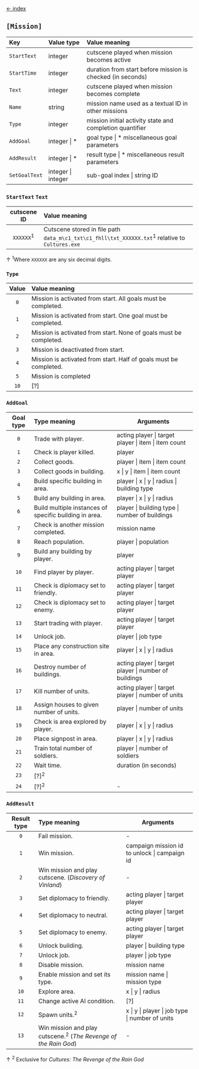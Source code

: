 [← index](../index.md)

## `[Mission]`
| Key           | Value type         | Value meaning                                              |
|:--------------|:-------------------|:-----------------------------------------------------------|
| `StartText`   | integer            | cutscene played when mission becomes active                |
| `StartTime`   | integer            | duration from start before mission is checked (in seconds) |
| `Text`        | integer            | cutscene played when mission becomes complete              |
| `Name`        | string             | mission name used as a textual ID in other missions        |
| `Type`        | integer            | mission initial activity state and completion quantifier   |
| `AddGoal`     | integer \| *       | goal type \| * miscellaneous goal parameters               |
| `AddResult`   | integer \| *       | result type \| * miscellaneous result parameters           |
| `SetGoalText` | integer \| integer | sub-goal index \| string ID                                |

### `StartText` `Text`

|     cutscene ID      | Value meaning                                                                                              |
|:--------------------:|:-----------------------------------------------------------------------------------------------------------|
| `XXXXXX`<sup>1</sup> | Cutscene stored in file path `data_m\c1_txt\c1_fhll\txt_XXXXXX.txt`<sup>1</sup> relative to `Cultures.exe` |
↑ <sup>1</sup>Where `XXXXXX` are any six decimal digits.

### `Type`

| Value | Value meaning                                                     |
|:-----:|:------------------------------------------------------------------|
|  `0`  | Mission is activated from start. All goals must be completed.     |
|  `1`  | Mission is activated from start. One goal must be completed.      |
|  `2`  | Mission is activated from start. None of goals must be completed. |
|  `3`  | Mission is deactivated from start.                                |
|  `4`  | Mission is activated from start. Half of goals must be completed. |
|  `5`  | Mission is completed                                              |
| `10`  | [?]                                                               |

### `AddGoal`

| Goal type | Type meaning                                           | Arguments                                             |
|:---------:|:-------------------------------------------------------|-------------------------------------------------------|
|    `0`    | Trade with player.                                     | acting player \| target player \| item \| item count  |
|    `1`    | Check is player killed.                                | player                                                |
|    `2`    | Collect goods.                                         | player \| item \| item count                          |
|    `3`    | Collect goods in building.                             | x \| y \| item \| item count                          |
|    `4`    | Build specific building in area.                       | player \| x \| y \| radius \| building type           |
|    `5`    | Build any building in area.                            | player \| x \| y \| radius                            |
|    `6`    | Build multiple instances of specific building in area. | player \| building type \| number of buildings        |
|    `7`    | Check is another mission completed.                    | mission name                                          |
|    `8`    | Reach population.                                      | player \| population                                  |
|    `9`    | Build any building by player.                          | player                                                |
|   `10`    | Find player by player.                                 | acting player \| target player                        |
|   `11`    | Check is diplomacy set to friendly.                    | acting player \| target player                        |
|   `12`    | Check is diplomacy set to enemy.                       | acting player \| target player                        |
|   `13`    | Start trading with player.                             | acting player \| target player                        |
|   `14`    | Unlock job.                                            | player \| job type                                    |
|   `15`    | Place any construction site in area.                   | player \| x \| y \| radius                            |
|   `16`    | Destroy number of buildings.                           | acting player \| target player \| number of buildings |
|   `17`    | Kill number of units.                                  | acting player \| target player \| number of units     |
|   `18`    | Assign houses to given number of units.                | player \| number of units                             |
|   `19`    | Check is area explored by player.                      | player \| x \| y \| radius                            |
|   `20`    | Place signpost in area.                                | player \| x \| y \| radius                            |
|   `21`    | Train total number of soldiers.                        | player \| number of soldiers                          |
|   `22`    | Wait time.                                             | duration (in seconds)                                 |
|   `23`    | [?]<sup>2</sup>                                        |                                                       |
|   `24`    | [?]<sup>2</sup>                                        | -                                                     |

### `AddResult`

| Result type | Type meaning                                                               | Arguments                                       |
|:-----------:|:---------------------------------------------------------------------------|-------------------------------------------------|
|     `0`     | Fail mission.                                                              | -                                               |
|     `1`     | Win mission.                                                               | campaign mission id to unlock \| campaign id    |
|     `2`     | Win mission and play cutscene. (*Discovery of Vinland*)                    | -                                               |
|     `3`     | Set diplomacy to friendly.                                                 | acting player \| target player                  |
|     `4`     | Set diplomacy to neutral.                                                  | acting player \| target player                  |
|     `5`     | Set diplomacy to enemy.                                                    | acting player \| target player                  |
|     `6`     | Unlock building.                                                           | player \| building type                         |
|     `7`     | Unlock job.                                                                | player \| job type                              |
|     `8`     | Disable mission.                                                           | mission name                                    |
|     `9`     | Enable mission and set its type.                                           | mission name \| mission type                    |
|    `10`     | Explore area.                                                              | x \| y \| radius                                |
|    `11`     | Change active AI condition.                                                | [?]                                             |
|    `12`     | Spawn units.<sup>2</sup>                                                   | x \| y \| player \| job type \| number of units |
|    `13`     | Win mission and play cutscene.<sup>2</sup> (*The Revenge of the Rain God*) | -                                               |

↑ <sup>2</sup> Exclusive for *Cultures: The Revenge of the Rain God*